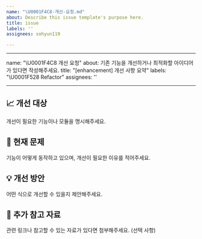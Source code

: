 ```yaml
---
name: "\U0001F4C8-개선-요청.md"
about: Describe this issue template's purpose here.
title: issue
labels: ''
assignees: sohyun119

---
```


---
name: "\U0001F4C8 개선 요청"
about: 기존 기능을 개선하거나 최적화할 아이디어가 있다면 작성해주세요.
title: "[enhancement] 개선 사항 요약"
labels: "\U0001F528 Refactor"
assignees: ''

---

## 📈 개선 대상
개선이 필요한 기능이나 모듈을 명시해주세요.

## 🤔 현재 문제
기능이 어떻게 동작하고 있으며, 개선이 필요한 이유를 적어주세요.

## 💡 개선 방안
어떤 식으로 개선할 수 있을지 제안해주세요.

## 📎 추가 참고 자료
관련 링크나 참고할 수 있는 자료가 있다면 첨부해주세요. (선택 사항)
